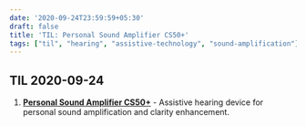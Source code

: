 ```yaml
---
date: '2020-09-24T23:59:59+05:30'
draft: false
title: 'TIL: Personal Sound Amplifier CS50+'
tags: ["til", "hearing", "assistive-technology", "sound-amplification"]
---
```


## TIL 2020-09-24

1. **[Personal Sound Amplifier CS50+](https://www.soundworldsolutions.com/product/personal-sound-amplifier-cs50/)** - Assistive hearing device for personal sound amplification and clarity enhancement.